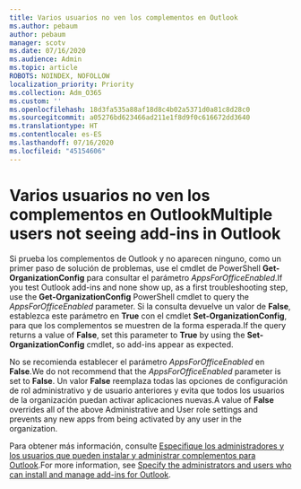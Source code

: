 ```yaml
---
title: Varios usuarios no ven los complementos en Outlook
ms.author: pebaum
author: pebaum
manager: scotv
ms.date: 07/16/2020
ms.audience: Admin
ms.topic: article
ROBOTS: NOINDEX, NOFOLLOW
localization_priority: Priority
ms.collection: Adm_O365
ms.custom: ''
ms.openlocfilehash: 18d3fa535a88af18d8c4b02a5371d0a81c8d28c0
ms.sourcegitcommit: a05276bd623466ad211e1f8d9f0c616672dd3640
ms.translationtype: HT
ms.contentlocale: es-ES
ms.lasthandoff: 07/16/2020
ms.locfileid: "45154606"
---
```

# <a name="multiple-users-not-seeing-add-ins-in-outlook"></a><span data-ttu-id="83be0-102">Varios usuarios no ven los complementos en Outlook</span><span class="sxs-lookup"><span data-stu-id="83be0-102">Multiple users not seeing add-ins in Outlook</span></span>

<span data-ttu-id="83be0-103">Si prueba los complementos de Outlook y no aparecen ninguno, como un primer paso de solución de problemas, use el cmdlet de PowerShell **Get-OrganizationConfig** para consultar el parámetro _AppsForOfficeEnabled_.</span><span class="sxs-lookup"><span data-stu-id="83be0-103">If you test Outlook add-ins and none show up, as a first troubleshooting step, use the **Get-OrganizationConfig** PowerShell cmdlet to query the _AppsForOfficeEnabled_ parameter.</span></span> <span data-ttu-id="83be0-104">Si la consulta devuelve un valor de **False**, establezca este parámetro en **True** con el cmdlet **Set-OrganizationConfig**, para que los complementos se muestren de la forma esperada.</span><span class="sxs-lookup"><span data-stu-id="83be0-104">If the query returns a value of **False**, set this parameter to **True** by using the **Set-OrganizationConfig** cmdlet, so add-ins appear as expected.</span></span>

<span data-ttu-id="83be0-105">No se recomienda establecer el parámetro _AppsForOfficeEnabled_ en **False**.</span><span class="sxs-lookup"><span data-stu-id="83be0-105">We do not recommend that the _AppsForOfficeEnabled_ parameter is set to **False**.</span></span> <span data-ttu-id="83be0-106">Un valor **False** reemplaza todas las opciones de configuración de rol administrativo y de usuario anteriores y evita que todos los usuarios de la organización puedan activar aplicaciones nuevas.</span><span class="sxs-lookup"><span data-stu-id="83be0-106">A value of **False** overrides all of the above Administrative and User role settings and prevents any new apps from being activated by any user in the organization.</span></span>

<span data-ttu-id="83be0-107">Para obtener más información, consulte [Especifique los administradores y los usuarios que pueden instalar y administrar complementos para Outlook](https://docs.microsoft.com/exchange/clients-and-mobile-in-exchange-online/add-ins-for-outlook/specify-who-can-install-and-manage-add-ins#user-roles).</span><span class="sxs-lookup"><span data-stu-id="83be0-107">For more information, see [Specify the administrators and users who can install and manage add-ins for Outlook](https://docs.microsoft.com/exchange/clients-and-mobile-in-exchange-online/add-ins-for-outlook/specify-who-can-install-and-manage-add-ins#user-roles).</span></span>